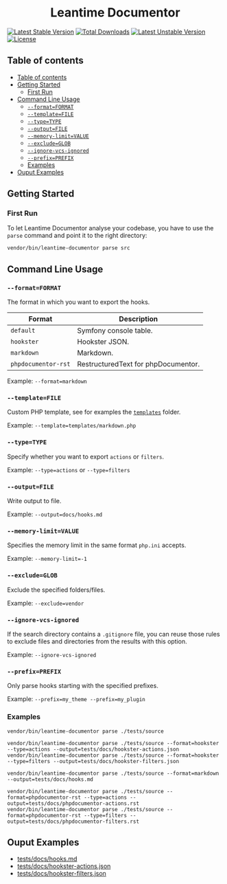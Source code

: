 <h1 align="center">Leantime Documentor</h1>

[![Latest Stable Version](https://poser.pugx.org/pronamic/wp-documentor/v)](//packagist.org/packages/pronamic/wp-documentor)
[![Total Downloads](https://poser.pugx.org/pronamic/wp-documentor/downloads)](//packagist.org/packages/pronamic/wp-documentor)
[![Latest Unstable Version](https://poser.pugx.org/pronamic/wp-documentor/v/unstable)](//packagist.org/packages/pronamic/wp-documentor)
[![License](https://poser.pugx.org/pronamic/wp-documentor/license)](//packagist.org/packages/pronamic/wp-documentor)

## Table of contents

- [Table of contents](#table-of-contents)
- [Getting Started](#getting-started)
	- [First Run](#first-run)
- [Command Line Usage](#command-line-usage)
	- [`--format=FORMAT`](#--formatformat)
	- [`--template=FILE`](#--templatefile)
	- [`--type=TYPE`](#--typetype)
	- [`--output=FILE`](#--outputfile)
	- [`--memory-limit=VALUE`](#--memory-limitvalue)
	- [`--exclude=GLOB`](#--excludeglob)
	- [`--ignore-vcs-ignored`](#--ignore-vcs-ignored)
	- [`--prefix=PREFIX`](#--prefixprefix)
	- [Examples](#examples)
- [Ouput Examples](#ouput-examples)

## Getting Started

### First Run

To let Leantime Documentor analyse your codebase, you have to use the `parse` command and point it to the right directory:

```
vendor/bin/leantime-documentor parse src
```

## Command Line Usage

### `--format=FORMAT`

The format in which you want to export the hooks.

| Format              | Description                         |
| ------------------- | ----------------------------------- |
| `default`           | Symfony console table.              |
| `hookster`          | Hookster JSON.                      |
| `markdown`          | Markdown.                           |
| `phpdocumentor-rst` | RestructuredText for phpDocumentor. |

Example: `--format=markdown`

### `--template=FILE`

Custom PHP template, see for examples the [`templates`](templates) folder.

Example: `--template=templates/markdown.php`

### `--type=TYPE`

Specify whether you want to export `actions` or `filters`.

Example: `--type=actions` or `--type=filters`

### `--output=FILE`

Write output to file.

Example: `--output=docs/hooks.md`

### `--memory-limit=VALUE`

Specifies the memory limit in the same format `php.ini` accepts.

Example: `--memory-limit=-1`

### `--exclude=GLOB`

Exclude the specified folders/files.

Example: `--exclude=vendor`

### `--ignore-vcs-ignored`

If the search directory contains a `.gitignore` file, you can reuse those rules to exclude files and directories from the results with this option.

Example: `--ignore-vcs-ignored`

### `--prefix=PREFIX`

Only parse hooks starting with the specified prefixes.

Example: `--prefix=my_theme --prefix=my_plugin`

### Examples

```
vendor/bin/leantime-documentor parse ./tests/source
```

```
vendor/bin/leantime-documentor parse ./tests/source --format=hookster --type=actions --output=tests/docs/hookster-actions.json
vendor/bin/leantime-documentor parse ./tests/source --format=hookster --type=filters --output=tests/docs/hookster-filters.json
```

```
vendor/bin/leantime-documentor parse ./tests/source --format=markdown --output=tests/docs/hooks.md
```

```
vendor/bin/leantime-documentor parse ./tests/source --format=phpdocumentor-rst --type=actions --output=tests/docs/phpdocumentor-actions.rst
vendor/bin/leantime-documentor parse ./tests/source --format=phpdocumentor-rst --type=filters --output=tests/docs/phpdocumentor-filters.rst
```

## Ouput Examples

- [tests/docs/hooks.md](tests/docs/hooks.md)
- [tests/docs/hookster-actions.json](tests/docs/hookster-actions.json)
- [tests/docs/hookster-filters.json](tests/docs/hookster-filters.json)